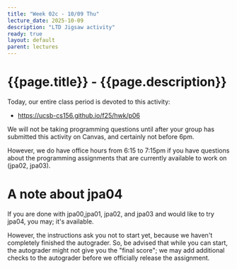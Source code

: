 ```yaml
---
title: "Week 02c - 10/09 Thu"
lecture_date: 2025-10-09
description: "LTD Jigsaw activity"
ready: true
layout: default
parent: lectures
---
```


# {{page.title}} - {{page.description}}

Today, our entire class period is devoted to this activity:

* <https://ucsb-cs156.github.io/f25/hwk/p06>

We will not be taking programming questions until after your group has submitted this activity on Canvas, and certainly not before 6pm.

However, we do have office hours from 6:15 to 7:15pm if you have questions
about the programming assignments that are currently available to work on (jpa02, jpa03).

# A note about jpa04

If you are done with jpa00,jpa01, jpa02, and jpa03 and would like to try jpa04, you may; it's available. 

However, the instructions ask you not to start yet, because we haven't completely finished the autograder.  So, be advised that while you can start, the autograder might not give you the "final score"; we may add additional checks to the autograder before we officially release the assignment.